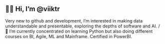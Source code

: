 👋🏻 Hi, I’m @viiktr 
---
Very new to github and development, I’m interested in making data understandable and presentable, exploring the depths of software and AI.
/
🌱 I’m currently concentrated on learning Python but also doing different courses on BI, Agile, ML and Mainframe. Certified in PowerBI. 

<!---
viiktr/viiktr is a ✨ special ✨ repository because its `README.md` (this file) appears on your GitHub profile.
You can click the Preview link to take a look at your changes.
--->
